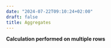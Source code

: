 ```yaml
---
date: "2024-07-22T09:10:24+02:00"
draft: false
title: Aggregates
---
```


**Calculation performed on multiple rows**
